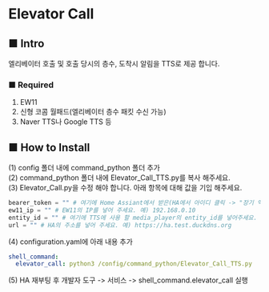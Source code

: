 # Elevator Call 
 
## ■ Intro
엘리베이터 호출 및 호출 당시의 층수, 도착시 알림을 TTS로 제공 합니다.<br>

### ■ Required
1. EW11<br>
2. 신형 코콤 월패드(엘리베이터 층수 패킷 수신 가능)<br>
3. Naver TTS나 Google TTS 등<br>
 
## ■ How to Install
(1) config 폴더 내에 command_python 폴더 추가 <br>
(2) command_python 폴더 내에 Elevator_Call_TTS.py를 복사 해주세요. <br>
(3) Elevator_Call.py을 수정 해야 합니다. 아래 항목에 대해 값을 기입 해주세요.<br>
```python
bearer_token = "" # 여기에 Home Assiant에서 받은(HA에서 아이디 클릭 -> "장기 액세스 토큰 추가") "장기 액세스 토큰 값"을 넣어주세요.
ew11_ip = "" # EW11의 IP를 넣어 주세요. 예) 192.168.0.10
entity_id = "" # 여기에 TTS에 사용 할 media_player의 entity_id를 넣어주세요. 예) "media_player.hom_geurub"
url = "" # HA의 주소를 넣어 주세요. 예) https://ha.test.duckdns.org
```
(4) configuration.yaml에 아래 내용 추가 <br> 
```yaml
shell_command:
  elevator_call: python3 /config/command_python/Elevator_Call_TTS.py
```
(5) HA 재부팅 후 개발자 도구 -> 서비스 -> shell_command.elevator_call 실행
